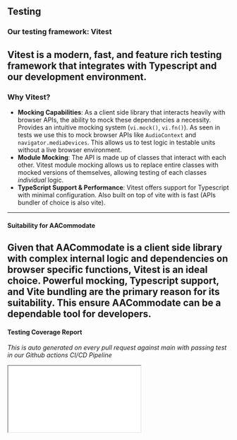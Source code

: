## Testing

### Our testing framework: Vitest
Vitest is a modern, fast, and feature rich testing
framework that integrates with Typescript and our development 
environment.
---
### Why Vitest?
- **Mocking Capabilities**: As a client side library that interacts
    heavily with browser APIs, the ability to mock these dependencies
    a necessity. Provides an intuitive mocking system (```vi.mock()```, ```vi.fn()```).
    As seen in tests we use this to mock browser APIs like ```AudioContext``` 
    and ```navigator.mediaDevices```. This allows us to test logic in 
    testable units without a live browser environment. 
- **Module Mocking**: The API is made up of classes that interact with each other.
  Vitest module mocking allows us to replace entire classes with mocked versions of themselves,
  allowing testing of each classes _individual_ logic.
- **TypeScript Support & Performance**: Vitest offers support for Typescript
    with minimal configuration. Also built on top of vite with is fast (APIs bundler 
    of choice is also vite). 
---
#### Suitability for AACommodate  
Given that AACommodate is a client side library with complex internal
logic and dependencies on browser specific functions, Vitest is an ideal choice.
Powerful mocking, Typescript support, and Vite bundling are the primary reason 
for its suitability. This ensure AACommodate can be a dependable tool for developers.
--- 

#### Testing Coverage Report 
*This is auto generated on every pull request against main with passing test in our Github actions CI/CD Pipeline*

<iframe
    src="/coverage/index.html"
    style={{
    width: '100%',
    height: '800px',
    border: '1px solid #ddd',
    borderRadius: '8px'
    }}
/>